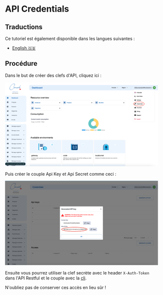 # API Credentials

## Traductions

Ce tutoriel est également disponible dans les langues suivantes :
* [English 🇬🇧](../../../../tutorials/api/api_credentials.md)

## Procédure

Dans le but de créer des clefs d'API, cliquez ici :

![cw_creds_1](../../../../img/cw_creds_1.png)

Puis créer le couple Api Key et Api Secret comme ceci :

![cw_creds_2](../../../../img/cw_creds_2.png)

Ensuite vous pourrez utiliser la clef secrète avec le header `X-Auth-Token` dans l'API Restful et le couple avec la [cli](../cli/README.md).

N'oubliez pas de conserver ces accès en lieu sûr !
